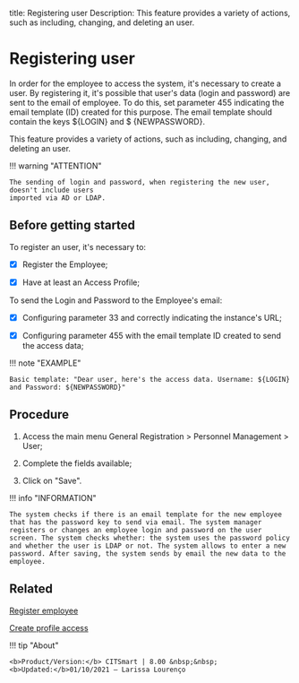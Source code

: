 title: Registering user
Description: This feature provides a variety of actions, such as including, changing, and deleting an user. 
# Registering user

In order for the employee to access the system, it's necessary to create a user. By registering it, it's possible that user's data (login and password) are sent to the email of employee. To do this, set parameter 455 indicating the email template (ID) created for this purpose. The email template should contain the keys ${LOGIN} and $ {NEWPASSWORD}.

This feature provides a variety of actions, such as including, changing, and deleting an user.

!!! warning "ATTENTION"

    The sending of login and password, when registering the new user, doesn't include users 
    imported via AD or LDAP.

## Before getting started

To register an user, it's necessary to:

- [X] Register the Employee;

- [X] Have at least an Access Profile;

To send the Login and Password to the Employee's email:

- [X] Configuring parameter 33 and correctly indicating the instance's URL;

- [X] Configuring parameter 455 with the email template ID created to send the access data;

!!! note "EXAMPLE"

    Basic template: "Dear user, here's the access data. Username: ${LOGIN} and Password: ${NEWPASSWORD}"

## Procedure

1.  Access the main menu General Registration \> Personnel Management \> User;

2.  Complete the fields available;

3.  Click on "Save".

!!! info "INFORMATION"

    The system checks if there is an email template for the new employee that has the password key to send via email. The system manager registers or changes an employee login and password on the user screen. The system checks whether: the system uses the password policy and whether the user is LDAP or not. The system allows to enter a new password. After saving, the system sends by email the new data to the employee.


Related
-----------

[Register employee](/en-us/citsmart-platform-8/initial-settings/access-settings/user/register-employee.html)

[Create profile access](/en-us/citsmart-platform-8/initial-settings/access-settings/profile/create-profile-access.html)

!!! tip "About"

    <b>Product/Version:</b> CITSmart | 8.00 &nbsp;&nbsp;
    <b>Updated:</b>01/10/2021 – Larissa Lourenço

